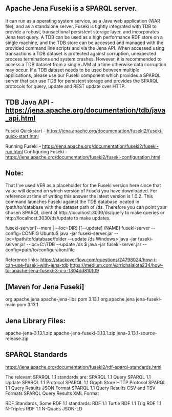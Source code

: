 ## Apache Jena Fuseki is a SPARQL server.

It can run as a operating system service, as a Java web application (WAR file), and as a standalone server.
Fuseki is tightly integrated with TDB to provide a robust, transactional persistent storage layer, and incorporates Jena text query.
A TDB can be used as a high performance RDF store on a single machine, and the TDB store can be accessed and managed with the provided command line scripts and via the Jena API.
When accessed using transactions a TDB dataset is protected against corruption, unexpected process terminations and system crashes. However, it is recommended to access a TDB dataset from a single JVM at a time otherwise data corruption may occur.
If a TDB dataset needs to be used between multiple applications, please use our Fuseki component which provides a SPARQL server that can use TDB for persistent storage and provides the SPARQL protocols for query, update and REST update over HTTP.

## TDB Java API - https://jena.apache.org/documentation/tdb/java_api.html

Fuseki Quickstart - https://jena.apache.org/documentation/fuseki2/fuseki-quick-start.html

Running Fuseki - https://jena.apache.org/documentation/fuseki2/fuseki-run.html
Configuring Fuseki - https://jena.apache.org/documentation/fuseki2/fuseki-configuration.html

## Note:
That I've used VER as a placeholder for the Fuseki version here since that value will depend on which version of Fuseki you have downloaded. For reference at time of writing this answer the latest version is 1.0.2. This command launches Fuseki against the TDB database located in /path/to/database with the dataset path of /ds. Therefore you can point your chosen SPARQL client at http://localhost:3030/ds/query to make queries or http://localhost:3030/ds/update to make updates.

fuseki-server [--mem | --loc=DIR] [[--update] /NAME]
fuseki-server --config=CONFIG
Ubuntu$ java -jar fuseki-server.jar --loc=/path/to/database/folder --update /ds
Windows> java -jar fuseki-server.jar --loc=C:\TDB --update /ds
$ java -jar fuseki-server.jar --config=path/to/configuration/file

Reference links:
https://stackoverflow.com/questions/24798024/how-i-can-use-fuseki-with-jena-tdb
https://medium.com/@rrichajalota234/how-to-apache-jena-fuseki-3-x-x-1304dd810f09

## [Maven for Jena Fuseki]

<!-- http://jena.apache.org/download/index.cgi -->
 <dependency>
 <groupId>org.apache.jena</groupId>
 <artifactId>apache-jena-libs</artifactId>
 <type>pom</type>
 <version>3.13.1</version>
 </dependency>
 <dependency>
 <groupId>org.apache.jena</groupId>
 <artifactId>jena-fuseki-main</artifactId>
 <type>pom</type>
 <version>3.13.1</version>
 </dependency>

## Jena Library Files:

apache-jena-3.13.1.zip
apache-jena-fuseki-3.13.1.zip
jena-3.13.1-source-release.zip

## SPARQL Standards
https://jena.apache.org/documentation/fuseki2/rdf-sparql-standards.html

The relevant SPARQL 1.1 standards are:
SPARQL 1.1 Query
SPARQL 1.1 Update
SPARQL 1.1 Protocol
SPARQL 1.1 Graph Store HTTP Protocol
SPARQL 1.1 Query Results JSON Format
SPARQL 1.1 Query Results CSV and TSV Formats
SPARQL Query Results XML Format

RDF Standards, Some RDF 1.1 standards:
RDF 1.1 Turtle
RDF 1.1 Trig
RDF 1.1 N-Triples
RDF 1.1 N-Quads
JSON-LD
